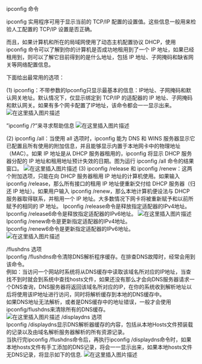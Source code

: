 ipconfig 命令

ipconfig 实用程序可用于显示当前的 TCP/IP 配置的设置值。这些信息一般用来检验人工配置的 TCP/IP 设置是否正确。

而且，如果计算机和所在的局域网使用了动态主机配置协议 DHCP，使用 ipconfig 命令可以了解到你的计算机是否成功地租用到了一个 IP 地址，如果已经租用到，则可以了解它目前得到的是什么地址，包括 IP 地址、子网掩码和缺省网关等网络配置信息。
 
下面给出最常用的选项：

(1) ipconfig：不带参数的Ipconfig只显示最基本的信息：IP地址、子网掩码和默认网关地址。默认情况下，仅显示绑定到 TCP/IP 的适配器的 IP 地址、子网掩码和默认网关。如果有多个网卡配置了IP地址，该命令都会一一显示出来。    
![在这里插入图片描述](https://i-blog.csdnimg.cn/blog_migrate/645e9d9915ec2c8ff28bfb98c9b6835a.png)

”ipconfig /?”来寻求帮助信息
![在这里插入图片描述](https://i-blog.csdnimg.cn/blog_migrate/6a316e7737ec1f5bdeb1cf906171a267.png)

(2) ipconfig /all：当使用 all 选项时，ipconfig 能为 DNS 和 WINS 服务器显示它已配置且所有使用的附加信息，并且能够显示内置于本地网卡中的物理地址（MAC）。如果 IP 地址是从 DHCP 服务器租用的，ipconfig 将显示 DHCP 服务器分配的 IP 地址和租用地址预计失效的日期。图为运行 ipconfig /all 命令的结果窗口。
![在这里插入图片描述](https://i-blog.csdnimg.cn/blog_migrate/3dc877bda188032ab27ed3c5c902dd16.png)
(3) ipconfig /release 和 ipconfig /renew：这两个附加选项，只能在向 DHCP 服务器租用 IP 地址的计算机使用。如果输入 ipconfig /release，那么所有接口的租用 IP 地址便重新交付给 DHCP 服务器（归还 IP 地址）。如果用户输入 ipconfig /renew，那么本地计算机便设法与 DHCP 服务器取得联系，并租用一个 IP 地址。大多数情况下网卡将被重新赋予和以前所赋予的相同的 IP 地址。
Ipconfig /release命令是释放指定适配器的IPv4地址。
Ipconfig /release6命令是释放指定适配器的IPv6地址。
![在这里插入图片描述](https://i-blog.csdnimg.cn/blog_migrate/e7ff3064f2090c46cb565a12a992c657.png)
Ipconfig /renew命令是更新指定适配器的IPv4地址。  
Ipconfig /renew6命令是更新指定适配器的IPv6地址。  
![在这里插入图片描述](https://i-blog.csdnimg.cn/blog_migrate/62c90d0f7ff27c03b2b6aa59435b871b.png)

/flushdns 选项    
Ipconfig /flushdns命令清除DNS解析程序缓存。在排查DNS故障时，经常会用到该命令。    
例如：当访问一个网站时系统将从DNS缓存中读取该域名所对应的IP地址，当查找不到时就会到系统中查找hosts文件，如果还没有那么才会向DNS服务器请求一个DNS查询，DNS服务器将返回该域名所对应的IP，在你的系统收到解析地址以后将使用该IP地址进行访问，同时将解析缓存到本地的DNS缓存中。      
如果DNS地址无法解析，或者是DNS缓存中的地址错误，一般才会使用ipconfig/flushdns来清除所有的DNS缓存。    
![在这里插入图片描述](https://i-blog.csdnimg.cn/blog_migrate/3ddbfae1fb4d9a38e467976eef4e7431.png)
/displaydns 选项    
Ipconfig /displaydns显示DNS解析器缓存的内容，包括从本地Hosts文件预装载的记录以及由域名解析服务器解析的所有资源记录。    
当执行完ipconfig /flushdns命令后，再执行ipconfig /displaydns命令时，如果本地hosts文件有手工添加的DNS记录，将会一一显示出来，如果本地hosts文件无DNS记录，将显示如下的信息.
![在这里插入图片描述](https://i-blog.csdnimg.cn/blog_migrate/c49868f58acccb1833033671e2feae47.png)

